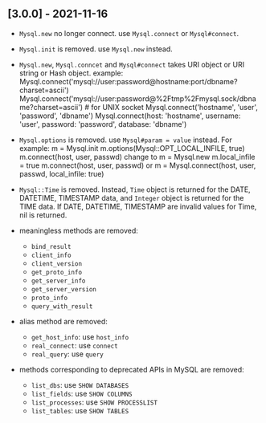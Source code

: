 ## [3.0.0] - 2021-11-16

- `Mysql.new` no longer connect. use `Mysql.connect` or `Mysql#connect`.

- `Mysql.init` is removed. use `Mysql.new` instead.

- `Mysql.new`, `Mysql.conncet` and `Mysql#connect` takes URI object or URI string or Hash object.
  example:
      Mysql.connect('mysql://user:password@hostname:port/dbname?charset=ascii')
      Mysql.connect('mysql://user:password@%2Ftmp%2Fmysql.sock/dbname?charset=ascii') # for UNIX socket
      Mysql.connect('hostname', 'user', 'password', 'dbname')
      Mysql.connect(host: 'hostname', username: 'user', password: 'password', database: 'dbname')

- `Mysql.options` is removed. use `Mysql#param = value` instead.
  For example:
      m = Mysql.init
      m.options(Mysql::OPT_LOCAL_INFILE, true)
      m.connect(host, user, passwd)
  change to
      m = Mysql.new
      m.local_infile = true
      m.connect(host, user, passwd)
  or
      m = Mysql.connect(host, user, passwd, local_infile: true)

- `Mysql::Time` is removed.
  Instead, `Time` object is returned for the DATE, DATETIME, TIMESTAMP data,
  and `Integer` object is returned for the TIME data.
  If DATE, DATETIME, TIMESTAMP are invalid values for Time, nil is returned.

- meaningless methods are removed:
  * `bind_result`
  * `client_info`
  * `client_version`
  * `get_proto_info`
  * `get_server_info`
  * `get_server_version`
  * `proto_info`
  * `query_with_result`

- alias method are removed:
  * `get_host_info`: use `host_info`
  * `real_connect`: use `connect`
  * `real_query`: use `query`

- methods corresponding to deprecated APIs in MySQL are removed:
  * `list_dbs`: use `SHOW DATABASES`
  * `list_fields`: use `SHOW COLUMNS`
  * `list_processes`: use `SHOW PROCESSLIST`
  * `list_tables`: use `SHOW TABLES`
